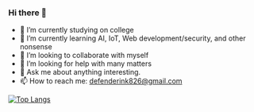 ### Hi there 👋

- 🔭 I’m currently studying on college
- 🌱 I’m currently learning AI, IoT, Web development/security, and other nonsense
- 👯 I’m looking to collaborate with myself
- 🤔 I’m looking for help with many matters
- 💬 Ask me about anything interesting.
- 📫 How to reach me: defenderink826@gmail.com


[![Top Langs](https://github-readme-stats.vercel.app/api/top-langs/?username=anuraghazra)](https://github.com/anuraghazra/github-readme-stats)
